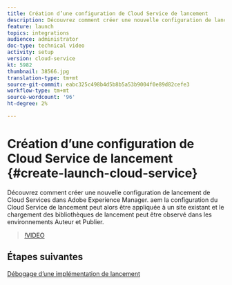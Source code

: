 ```yaml
---
title: Création d’une configuration de Cloud Service de lancement
description: Découvrez comment créer une nouvelle configuration de lancement de Cloud Services. La configuration du Cloud Service de lancement peut alors être appliquée à un site existant et le chargement des bibliothèques de lancement peut être observé dans les environnements Auteur et Publier.
feature: launch
topics: integrations
audience: administrator
doc-type: technical video
activity: setup
version: cloud-service
kt: 5982
thumbnail: 38566.jpg
translation-type: tm+mt
source-git-commit: eabc325c498b4d5b8b5a53b9004f0e89d82cefe3
workflow-type: tm+mt
source-wordcount: '96'
ht-degree: 2%

---
```



# Création d’une configuration de Cloud Service de lancement {#create-launch-cloud-service}

Découvrez comment créer une nouvelle configuration de lancement de Cloud Services dans Adobe Experience Manager. aem la configuration du Cloud Service de lancement peut alors être appliquée à un site existant et le chargement des bibliothèques de lancement peut être observé dans les environnements Auteur et Publier.

>[!VIDEO](https://video.tv.adobe.com/v/38566?quality=12&learn=on)

## Étapes suivantes

[Débogage d’une implémentation de lancement](debug-launch-implementation.md)
